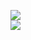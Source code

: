 [![](https://img.shields.io/badge/Made%20With-Github%20Spray-lightgrey.svg?style=for-the-badge&logo=github)](https://github.com/Annihil/github-spray#6595)  
[![](https://i.imgur.com/2DrTn0Z.gif)](https://github.com/Annihil/github-spray)